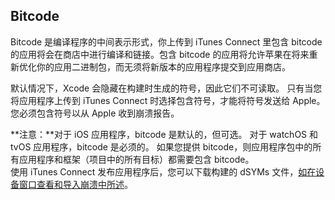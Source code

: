 ## Bitcode  

Bitcode 是编译程序的中间表示形式，你上传到 iTunes Connect 里包含 bitcode 的应用将会在商店中进行编译和链接。包含 bitcode 的应用将允许苹果在将来重新优化你的应用二进制包，而无须将新版本的应用程序提交到应用商店。

默认情况下，Xcode 会隐藏在构建时生成的符号，因此它们不可读取。 只有当您将应用程序上传到 iTunes Connect 时选择包含符号，才能将符号发送给 Apple。 您必须包含符号以从 Apple 收到崩溃报告。

**注意：**对于 iOS 应用程序，bitcode 是默认的，但可选。 对于 watchOS 和 tvOS 应用程序，bitcode 是必须的。 如果您提供 bitcode，则应用程序包中的所有应用程序和框架（项目中的所有目标）都需要包含 bitcode。   
使用 iTunes Connect 发布应用程序后，您可以下载构建的 dSYMs 文件，[如在设备窗口查看和导入崩溃中所述](https://developer.apple.com/library/content/documentation/IDEs/Conceptual/AppDistributionGuide/AnalyzingCrashReports/AnalyzingCrashReports.html#//apple_ref/doc/uid/TP40012582-CH21-SW3)。
